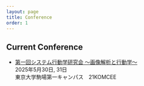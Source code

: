 ```yaml
---
layout: page
title: Conference
order: 1
---
```


## Current Conference
- [第一回システム行動学研究会 〜画像解析と行動学〜](/event_01/conference01_home.md)  
    2025年5月30日, 31日  
    東京大学駒場第一キャンパス　21KOMCEE  

